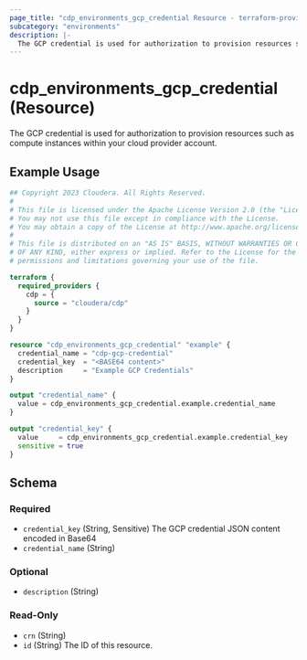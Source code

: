 ```yaml
---
page_title: "cdp_environments_gcp_credential Resource - terraform-provider-cdp"
subcategory: "environments"
description: |-
  The GCP credential is used for authorization to provision resources such as compute instances within your cloud provider account.
---
```


# cdp_environments_gcp_credential (Resource)

The GCP credential is used for authorization to provision resources such as compute instances within your cloud provider account.

## Example Usage

```terraform
## Copyright 2023 Cloudera. All Rights Reserved.
#
# This file is licensed under the Apache License Version 2.0 (the "License").
# You may not use this file except in compliance with the License.
# You may obtain a copy of the License at http://www.apache.org/licenses/LICENSE-2.0.
#
# This file is distributed on an "AS IS" BASIS, WITHOUT WARRANTIES OR CONDITIONS
# OF ANY KIND, either express or implied. Refer to the License for the specific
# permissions and limitations governing your use of the file.

terraform {
  required_providers {
    cdp = {
      source = "cloudera/cdp"
    }
  }
}

resource "cdp_environments_gcp_credential" "example" {
  credential_name = "cdp-gcp-credential"
  credential_key  = "<BASE64 content>"
  description     = "Example GCP Credentials"
}

output "credential_name" {
  value = cdp_environments_gcp_credential.example.credential_name
}

output "credential_key" {
  value     = cdp_environments_gcp_credential.example.credential_key
  sensitive = true
}
```

<!-- schema generated by tfplugindocs -->
## Schema

### Required

- `credential_key` (String, Sensitive) The GCP credential JSON content encoded in Base64
- `credential_name` (String)

### Optional

- `description` (String)

### Read-Only

- `crn` (String)
- `id` (String) The ID of this resource.